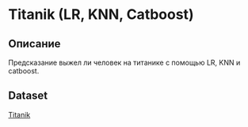 # Titanik (LR, KNN, Catboost)
## Описание
Предсказание выжел ли человек на титанике с помощью LR, KNN и catboost.

## Dataset
[Titanik](https://www.kaggle.com/competitions/titanic)